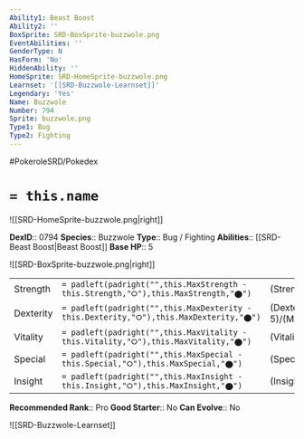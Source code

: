 ```yaml
---
Ability1: Beast Boost
Ability2: ''
BoxSprite: SRD-BoxSprite-buzzwole.png
EventAbilities: ''
GenderType: N
HasForm: 'No'
HiddenAbility: ''
HomeSprite: SRD-HomeSprite-buzzwole.png
Learnset: '[[SRD-Buzzwole-Learnset]]'
Legendary: 'Yes'
Name: Buzzwole
Number: 794
Sprite: buzzwole.png
Type1: Bug
Type2: Fighting
---
```


#PokeroleSRD/Pokedex

# `= this.name`

![[SRD-HomeSprite-buzzwole.png|right]]

**DexID**:: 0794
**Species**:: Buzzwole
**Type**:: Bug / Fighting
**Abilities**:: [[SRD-Beast Boost|Beast Boost]]
**Base HP**:: 5

![[SRD-BoxSprite-buzzwole.png|right]]

|           |                                                                                        |                                          |
| --------- | -------------------------------------------------------------------------------------- | ---------------------------------------- |
| Strength  | `= padleft(padright("",this.MaxStrength - this.Strength,"⭘"),this.MaxStrength,"⬤")`    | (Strength::7)/(MaxStrength::7)   |
| Dexterity | `= padleft(padright("",this.MaxDexterity - this.Dexterity,"⭘"),this.MaxDexterity,"⬤")` | (Dexterity:: 5)/(MaxDexterity::5) |
| Vitality  | `= padleft(padright("",this.MaxVitality - this.Vitality,"⭘"),this.MaxVitality,"⬤")`    | (Vitality::7)/(MaxVitality::7)   |
| Special   | `= padleft(padright("",this.MaxSpecial - this.Special,"⭘"),this.MaxSpecial,"⬤")`       | (Special::4)/(MaxSpecial::4)     |
| Insight   | `= padleft(padright("",this.MaxInsight - this.Insight,"⭘"),this.MaxInsight,"⬤")`       | (Insight::4)/(MaxInsight::4)     |

**Recommended Rank**:: Pro
**Good Starter**:: No
**Can Evolve**:: No

![[SRD-Buzzwole-Learnset]]
